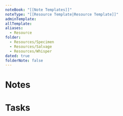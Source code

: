 ```yaml
---
noteBook: "[[Note Templates]]"
noteType: "[[Resource Template|Resource Template]]"
adminTemplate: 
allTemplate: 
aliases:
  - Resource
folder:
  - Resources/Specimen
  - Resources/Salvage
  - Resources/Whisper
dated: true
folderNote: false
---
```

# Notes
# Tasks
